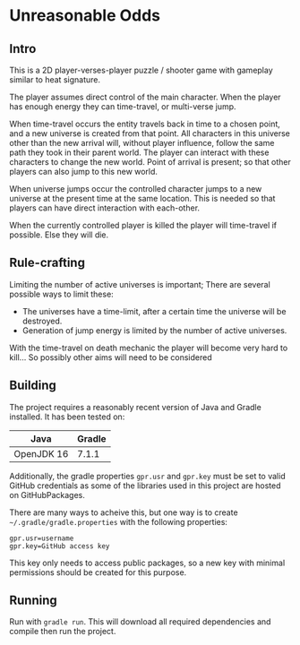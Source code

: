 # Unreasonable Odds

## Intro
This is a 2D player-verses-player puzzle / shooter game with gameplay similar to heat signature.

The player assumes direct control of the main character. When the player has enough energy they can time-travel, or multi-verse jump. 

When time-travel occurs the entity travels back in time to a chosen point, and a new universe is created from that point. All characters in this universe other than the new arrival will, without player influence, follow the same path they took in their parent world. The player can interact with these characters to change the new world. Point of arrival is present; so that other players can also jump to this new world.

When universe jumps occur the controlled character jumps to a new universe at the present time at the same location. This is needed so that players can have direct interaction with each-other.

When the currently controlled player is killed the player will time-travel if possible. Else they will die.

## Rule-crafting
Limiting the number of active universes is important; There are several possible ways to limit these:
 - The universes have a time-limit, after a certain time the universe will be destroyed.
 - Generation of jump energy is limited by the number of active universes.
 
With the time-travel on death mechanic the player will become very hard to kill... So possibly other aims will need to be considered

## Building
The project requires a reasonably recent version of Java and Gradle installed. It has been tested on:

| Java        | Gradle |
| ----------- | ------ |
| OpenJDK 16  | 7.1.1  |

Additionally, the gradle properties `gpr.usr` and `gpr.key` must be set to valid GitHub credentials as some of the libraries used in this project are hosted on GitHubPackages.

There are many ways to acheive this, but one way is to create `~/.gradle/gradle.properties` with the following properties:
```
gpr.usr=username
gpr.key=GitHub access key
```

This key only needs to access public packages, so a new key with minimal permissions should be created for this purpose.

## Running
Run with `gradle run`. This will download all required dependencies and compile then run the project.
